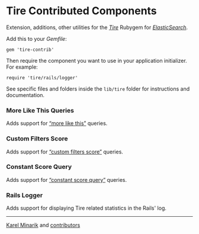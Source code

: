 Tire Contributed Components
================================

Extension, additions, other utilities for the [_Tire_](http://karmi.github.com/tire/)
Rubygem for [_ElasticSearch_](http://www.elasticsearch.org/).

Add this to your _Gemfile_:

    gem 'tire-contrib'

Then require the component you want to use in your application initializer. For example:

    require 'tire/rails/logger'

See specific files and folders inside the `lib/tire` folder for instructions and documentation.


### More Like This Queries ###

Adds support for [“more like this”](http://www.elasticsearch.org/guide/reference/query-dsl/mlt-query.html) queries.

### Custom Filters Score ###

Adds support for [“custom filters score”](http://www.elasticsearch.org/guide/reference/query-dsl/custom-filters-score-query.html) queries.

### Constant Score Query ###

Adds support for [“constant score query”](http://www.elasticsearch.org/guide/reference/query-dsl/constant-score-query.html) queries.

### Rails Logger ###

Adds support for displaying Tire related statistics in the Rails' log.

-----

[Karel Minarik](http://karmi.cz) and [contributors](http://github.com/karmi/tire-contrib/contributors)
